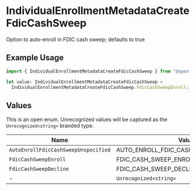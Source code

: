 # IndividualEnrollmentMetadataCreateFdicCashSweep

Option to auto-enroll in FDIC cash sweep; defaults to true

## Example Usage

```typescript
import { IndividualEnrollmentMetadataCreateFdicCashSweep } from "@apexfintechsolutions/ascend-sdk/models/components";

let value: IndividualEnrollmentMetadataCreateFdicCashSweep =
  IndividualEnrollmentMetadataCreateFdicCashSweep.FdicCashSweepEnroll;
```

## Values

This is an open enum. Unrecognized values will be captured as the `Unrecognized<string>` branded type.

| Name                                    | Value                                   |
| --------------------------------------- | --------------------------------------- |
| `AutoEnrollFdicCashSweepUnspecified`    | AUTO_ENROLL_FDIC_CASH_SWEEP_UNSPECIFIED |
| `FdicCashSweepEnroll`                   | FDIC_CASH_SWEEP_ENROLL                  |
| `FdicCashSweepDecline`                  | FDIC_CASH_SWEEP_DECLINE                 |
| -                                       | `Unrecognized<string>`                  |